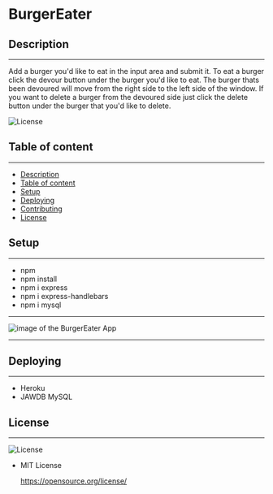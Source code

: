 # BurgerEater

## Description

---

Add a burger you'd like to eat in the input area and submit it. To eat a burger click the devour button under the burger you'd like to eat. The burger thats been devoured will move from the right side to the left side of the window. If you want to delete a burger from the devoured side just click the delete button under the burger that you'd like to delete.

![License](https://img.shields.io/badge/LICENSE-MIT-maroon)

## Table of content

---

- [Description](#description)
- [Table of content](#table-of-content)
- [Setup](#setup)
- [Deploying](#deploying)
- [Contributing](#contributing)
- [License](#license)


## Setup

---

- npm
- npm install
- npm i express
- npm i express-handlebars
- npm i mysql

---

![image of the BurgerEater App](DaBurgers.png)

---


## Deploying

---

- Heroku
- JAWDB MySQL



## License

---

![License](https://img.shields.io/badge/LICENSE-MIT-maroon)

- MIT License

  <https://opensource.org/license/>
